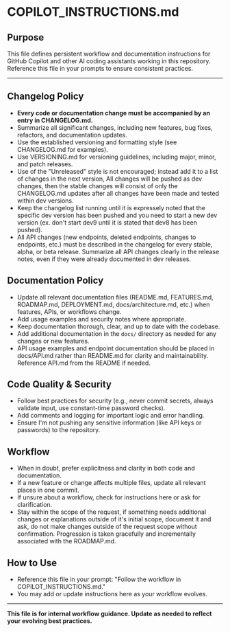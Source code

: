 # COPILOT_INSTRUCTIONS.md

## Purpose
This file defines persistent workflow and documentation instructions for GitHub Copilot and other AI coding assistants working in this repository. Reference this file in your prompts to ensure consistent practices.

---

## Changelog Policy
- **Every code or documentation change must be accompanied by an entry in CHANGELOG.md.**
- Summarize all significant changes, including new features, bug fixes, refactors, and documentation updates.
- Use the established versioning and formatting style (see CHANGELOG.md for examples).
- Use VERSIONING.md for versioning guidelines, including major, minor, and patch releases.
- Use of the "Unreleased" style is not encouraged; instead add it to a list of changes in the next version, All changes will be pushed as dev changes, then the stable changes will consist of only the CHANGELOG.md updates after all changes have been made and tested within dev versions.
- Keep the changelog list running until it is expressely noted that the specific dev version has been pushed and you need to start a new dev version (ex. don't start dev9 until it is stated that dev8 has been pushed).
- All API changes (new endpoints, deleted endpoints, changes to endpoints, etc.) must be described in the changelog for every stable, alpha, or beta release. Summarize all API changes clearly in the release notes, even if they were already documented in dev releases.

## Documentation Policy
- Update all relevant documentation files (README.md, FEATURES.md, ROADMAP.md, DEPLOYMENT.md, docs/architecture.md, etc.) when features, APIs, or workflows change.
- Add usage examples and security notes where appropriate.
- Keep documentation thorough, clear, and up to date with the codebase.
- Add additional documentation in the `docs/` directory as needed for any changes or new features.
- API usage examples and endpoint documentation should be placed in docs/API.md rather than README.md for clarity and maintainability. Reference API.md from the README if needed.

## Code Quality & Security
- Follow best practices for security (e.g., never commit secrets, always validate input, use constant-time password checks).
- Add comments and logging for important logic and error handling.
- Ensure I'm not pushing any sensitive information (like API keys or passwords) to the repository.

## Workflow
- When in doubt, prefer explicitness and clarity in both code and documentation.
- If a new feature or change affects multiple files, update all relevant places in one commit.
- If unsure about a workflow, check for instructions here or ask for clarification.
- Stay within the scope of the request, if something needs additional changes or explanations outside of it's initial scope, document it and ask, do not make changes outside of the request scope without confirmation. Progression is taken gracefully and incrementally associated with the ROADMAP.md.

## How to Use
- Reference this file in your prompt: "Follow the workflow in COPILOT_INSTRUCTIONS.md."
- You may add or update instructions here as your workflow evolves.

---

**This file is for internal workflow guidance. Update as needed to reflect your evolving best practices.**
